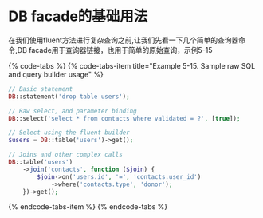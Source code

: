 # DB facade的基础用法

在我们使用fluent方法进行复杂查询之前,让我们先看一下几个简单的查询器命令,DB facade用于查询器链接，也用于简单的原始查询，示例5-15

{% code-tabs %}
{% code-tabs-item title="Example 5-15. Sample raw SQL and query builder usage" %}
```php
// Basic statement
DB::statement('drop table users');

// Raw select, and parameter binding
DB::select('select * from contacts where validated = ?', [true]);

// Select using the fluent builder
$users = DB::table('users')->get();

// Joins and other complex calls
DB::table('users')
    ->join('contacts', function ($join) {
        $join->on('users.id', '=', 'contacts.user_id')
            ->where('contacts.type', 'donor');
    })->get();
```
{% endcode-tabs-item %}
{% endcode-tabs %}

